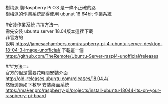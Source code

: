 樹梅派 裝Raspberry Pi OS 是一條不正確的路  
樹梅派的作業系統記得使用 ubunut 18 64bit 作業系統  


#安裝作業系統
###方法一:  
需先安裝 ubuntu server 18.04版本這裡下載  
非官方的  
說明
https://jamesachambers.com/raspberry-pi-4-ubuntu-server-desktop-18-04-3-image-unofficial/
下載這一個
https://github.com/TheRemote/Ubuntu-Server-raspi4-unofficial/releases


###方法二:  
官方的但是需要花時間安裝介面  
http://old-releases.ubuntu.com/releases/18.04.4/   
    然後透過如下教學 安裝桌面系統  
    https://maker.pro/raspberry-pi/projects/install-ubuntu-18044-lts-on-your-raspberry-pi-board
    



